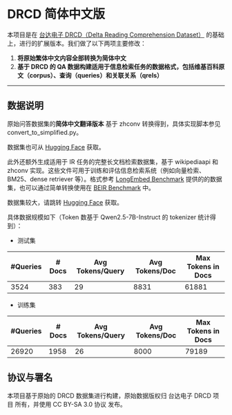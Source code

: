 # DRCD 简体中文版

本项目是在 [台达电子 DRCD（Delta Reading Comprehension Dataset）](https://github.com/DRCKnowledgeTeam/DRCD) 的基础上，进行的扩展版本。我们做了以下两项主要修改：

1. **将原始繁体中文内容全部转换为简体中文**
2. **基于 DRCD 的 QA 数据构建适用于信息检索任务的数据格式，包括维基百科原文（corpus）、查询（queries）和关联关系（qrels）**

---

## 数据说明

原始问答数据集的**简体中文翻译版本** 基于 zhconv 转换得到，具体实现脚本参见 convert_to_simplified.py。

数据集也可从 [Hugging Face](https://huggingface.co/datasets/ihainan/DRCD-Simplified-Chinese) 获取。

此外还额外生成适用于 IR 任务的完整长文档检索数据集，基于 wikipediaapi 和 zhconv 实现。这些文件可用于训练和评估信息检索系统（例如向量检索、BM25、dense retriever 等）。格式参考 [LongEmbed Benchmark](https://github.com/dwzhu-pku/LongEmbed) 提供的的数据集，也可以通过简单转换使用在 [BEIR Benchmark](https://github.com/beir-cellar/beir) 中。

数据集较大，请跳转 [Hugging Face](https://huggingface.co/datasets/ihainan/DRCD-for-Document-Retrieval-Task) 获取。

具体数据规模如下（Token 数基于 Qwen2.5-7B-Instruct 的 tokenizer 统计得到）：

- 测试集

| #Queries | # Docs | Avg Tokens/Query | Avg Tokens/Doc | Max Tokens in Docs |
| ----------- | ----------- | ----------- | ----------- | ----------- | 
| 3524 | 383 | 29 | 8831 | 61881 |

- 训练集

| #Queries | # Docs | Avg Tokens/Query | Avg Tokens/Doc | Max Tokens in Docs |
| ----------- | ----------- | ----------- | ----------- | ----------- | 
| 26920 | 1958 | 26 | 8000 | 79189 |

## 协议与署名

本项目基于原始的 DRCD 数据集进行构建，原始数据版权归 台达电子 DRCD 项目 所有，并使用 CC BY-SA 3.0 协议 发布。
